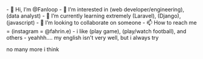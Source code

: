 <head>
          <link rel="stylesheet" type='text/css' href="https://cdn.jsdelivr.net/gh/devicons/devicon@latest/devicon.min.css" />
</head>
- 👋 Hi, I’m @Fanloop
- 👀 I’m interested in (web developer/engineering), (data analyst)
- 🌱 I’m currently learning extremely (Laravel), (Django), (javascript)
- 💞️ I’m looking to collaborate on someone
- 📫 How to reach me = (instagram = @fahrin.e)
- i like (play game), (play/watch football), and others
- yeahhh.... my english isn't very well, but i always try

no many more i think

<i class="devicon-laravel-original-wordmark colored"></i>
